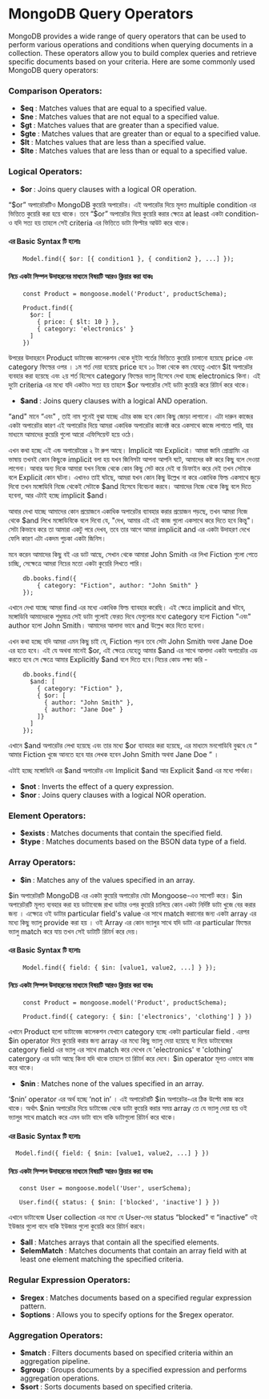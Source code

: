 # MongoDB Query Operators
<p>MongoDB provides a wide range of query operators that can be used to perform various operations and conditions when querying documents in a collection. These operators allow you to build complex queries and retrieve specific documents based on your criteria. Here are some commonly used MongoDB query operators:</p>

### Comparison Operators:
- <b>$eq </b>: Matches values that are equal to a specified value.
- <b>$ne </b>: Matches values that are not equal to a specified value.
- <b>$gt </b>: Matches values that are greater than a specified value.
- <b>$gte </b>: Matches values that are greater than or equal to a specified value.
- <b>$lt </b>: Matches values that are less than a specified value.
- <b>$lte </b>: Matches values that are less than or equal to a specified value.

### Logical Operators:
- <b>$or </b>: Joins query clauses with a logical OR operation.
<p>“$or” অপারেটরটিও MongoDB কুয়েরি অপারেটর। এই অপারেটর দিয়ে মূলত multiple condition এর ভিত্তিতে কুয়েরি করা হয়ে থাকে। তবে “$or” অপারেটর দিয়ে কুয়েরি করার ক্ষেত্রে at least একটা condition-ও যদি সত্য হয় তাহলে সেই criteria এর ভিত্তিতে ডাটা ফিল্টার আউট করে থাকে।</p>

#### এর Basic Syntax টি হলোঃ

```
    Model.find({ $or: [{ condition1 }, { condition2 }, ...] });
```
#### নিচে একটা সিম্পল উদাহরনের মাধ্যমে বিষয়টি আরও ক্লিয়ার করা যাকঃ

```
    const Product = mongoose.model('Product', productSchema);

    Product.find({
      $or: [
        { price: { $lt: 10 } },
        { category: 'electronics' }
      ]
    })
```
<p>উপরের উদাহরনে Product ডাটাবেজ কালেকশন থেকে দুইটা শর্তের ভিত্তিতে কুয়েরি চালানো হয়েছে price এবং category ফিল্ডের ওপর । ১ম শর্ত দেয়া হয়েছে price হবে ১০ টাকা থেকে কম যেহেতু এখানে $lt অপারেটর ব্যবহার করা হয়েছে এবং ২য় শর্ত হিসেবে category ফিল্ডের ভ্যালু হিসেবে দেখা হচ্ছে electronics কিনা। এই দুটো criteria এর মধ্যে যদি একটাও সত্য হয় তাহলে $or অপারেটর সেই ডাটা কুয়েরি করে রিটার্ন করে থাকে। </p>

- <b>$and </b>: Joins query clauses with a logical AND operation.
<p>“and" মানে “এবং" , তাই নাম শুনেই বুঝা যাচ্ছে এটার কাজ হবে কোন কিছু জোড়া লাগানো। এটা দারুন কাজের একটা অপারেটর কারণ এই অপারেটর দিয়ে আমরা একাধিক অপারেটর কানেক্ট করে একসাথে কাজে লাগাতে পারি, যার মাধ্যমে আমাদের কুয়েরি গুলো আরো এফিসিয়েন্ট হয়ে ওঠে।</p>
<p>এখন কথা হচ্ছে এই এন্ড অপারেটরের ২ টা রুপ আছে। Implicit আর Explicit। আমরা জানি প্রোগ্রামিং এর ভাষায় তখনই কোন কিছুকে implicit বলা হয় যখন জিনিসটা আপনা আপনি ঘটে, আমাদের কষ্ট করে কিছু বলে দেওয়া লাগেনা। আবার অন্য দিকে আমারা যখন নিজে থেকে কোন কিছু সেট করে দেই বা ডিফাইন করে দেই তখন সেটাকে বলে Explicit কোন ঘটনা। এখানও তাই ঘটছে, আমরা যখন কোন কিছু উল্লেখ না করে একাধিক ফিল্ড একসাথে জুড়ে দিবো তখন মঙ্গোডিবি নিজে থেকেই সেটাকে $and হিসেবে বিবেচনা করবে। আমাদের নিজে থেকে কিছু বলে দিতে হবেনা, আর এটাই হচ্ছে implicit $and।</p>
<p>আবার দেখা যাচ্ছে আমাদের কোন প্রয়োজনে একাধিক অপারেটর ব্যাবহার করার প্রয়োজন পড়ছে, তখন আমরা নিজে থেকে $and লিখে মঙ্গোডিবিকে বলে দিবো যে, "দেখ, আমার এই এই কাজ গুলো একসাথে করে দিতে হবে কিন্তু"। সেটা কিভাবে করে তা আমারা একটু পরে দেখব, তবে তার আগে আমরা implicit and এর একটা উদাহরণ দেখে ফেলি কারণ এটা একদম পুচকা একটা জিনিস।</p>
<p>মনে করেন আমাদের কিছু বই এর ডাট আছে, সেখান থেকে আমারা John Smith এর লিখা Fiction গুলো পেতে চাচ্ছি, সেক্ষেত্রে আমরা নিচের মতো একটা কুয়েরি লিখতে পারি।</p>

```
    db.books.find({
        { category: "Fiction", author: "John Smith" }
    });
```
<p>এখানে দেখা যাচ্ছে আমরা find এর মধ্যে একাধিক ফিল্ড ব্যাবহার করেছি। এই ক্ষেত্রে implicit and ঘটবে, মঙ্গোডিবি আমাদেরকে শুধুমাত্র সেই ডাটা গুলোই ফেরত দিবে যেগুলোর মধ্যে category হলো Fiction "এবং" author হলো John Smith। আমাদের আলাদা ভাবে and উল্লেখ করে দিতে হবেনা।</p>
<p>এখন কথা হচ্ছে যদি আমরা এমন কিছু চাই যে, Fiction পড়ব তবে সেটা John Smith অথবা Jane Doe এর হতে হবে। এই যে অথবা মানেই $or, এই ক্ষেত্রে যেহেতু আমার $and এর সাথে আলাদা একটা অপারেটর এড করতে হবে সে ক্ষেত্রে আমার Explicitly $and বলে দিতে হবে।নিচের কোড লক্ষ্য করি -</p>

```
    db.books.find({
      $and: [
        { category: "Fiction" },
        { $or: [
          { author: "John Smith" },
          { author: "Jane Doe" }
        ]}
      ]
    });
```
<p>এখানে $and অপারেটর লেখা হয়েছে এবং তার মধ্যে $or ব্যাবহার করা হয়েছে, এর মাধ্যমে মনগোডিবি বুঝবে যে “ আমার Fiction খুজে আনতে হবে যার লেখক হবেন John Smith অথবা Jane Doe ” ।</p>
<p>এটাই হচ্ছে মঙ্গোডিবি এর $and অপারেটর এবং Implicit $and আর Explicit $and এর মধ্যে পার্থক্য।</p>

- <b>$not </b>: Inverts the effect of a query expression.
- <b>$nor </b>: Joins query clauses with a logical NOR operation.

### Element Operators:
- <b>$exists </b>: Matches documents that contain the specified field.
- <b>$type </b>: Matches documents based on the BSON data type of a field.

### Array Operators:
- <b>$in </b>: Matches any of the values specified in an array.
<p>$in অপারেটরটি MongoDB এর একটা কুয়েরি অপারেটর যেটা Mongoose-এও সাপোর্ট করে। $in অপারেটরটি মূলত ব্যবহার করা হয় ডাটাবেজে রাখা ডাটার ওপর কুয়েরি চালিয়ে কোন একটা নির্দিষ্ট ডাটা খুজে বের করার জন্য । এক্ষেত্রে ওই ডাটার particular field's value এর সাথে match করানোর জন্য একটা array এর মধ্যে কিছু ভ্যালু provide করা হয় । ওই Array এর কোন ভ্যালুর সাথে যদি ডাটা এর particular ফিল্ডের ভ্যালু match করে যায় তখন সেই ডাটাটি রিটার্ন করে দেয়।</p>

#### এর Basic Syntax টি হলোঃ

```
    Model.find({ field: { $in: [value1, value2, ...] } });
```
#### নিচে একটা সিম্পল উদাহরনের মাধ্যমে বিষয়টি আরও ক্লিয়ার করা যাকঃ

```
    const Product = mongoose.model('Product', productSchema);

    Product.find({ category: { $in: ['electronics', 'clothing'] } })
```
<p>এখানে Product হলো ডাটাবেজ কালেকশন যেখানে category হচ্ছে একটা particular field . এরপর $in operator দিয়ে কুয়েরি করার জন্য array এর মধ্যে কিছু ভ্যালু দেয়া হয়েছে যা দিয়ে ডাটাবেজের category field এর ভ্যালু এর সাথে match করে দেখেব যে 'electronics' বা 'clothing' catergory এর ডাটা আছে কিনা যদি থাকে তাহলে তা রিটার্ন করে দেবে। $in operator মূলত এভাবে কাজ করে থাকে।</p>

- <b>$nin </b>: Matches none of the values specified in an array.
<p>‘$nin’ operator এর অর্থ হচ্ছে ‘not in’ । এই অপারেটরটি $in অপারেটর-এর ঠিক উল্টো কাজ করে থাকে। অর্থাৎ $nin অপারেটর দিয়ে ডাটাবেজ থেকে ডাটা কুয়েরি করার সময় array তে যে ভ্যালু দেয়া হয় ওই ভ্যালুর সাথে match করে এমন ডাটা বাদে বাকি ডাটাগুলো রিটার্ন করে থাকে।</p>

#### এর Basic Syntax টি হলোঃ

```
  Model.find({ field: { $nin: [value1, value2, ...] } })  
```
#### নিচে একটা সিম্পল উদাহরনের মাধ্যমে বিষয়টি আরও ক্লিয়ার করা যাকঃ

```
   const User = mongoose.model('User', userSchema);

   User.find({ status: { $nin: ['blocked', 'inactive'] } })
```
<p>এখানে ডাটাবেজে User collection এর মধ্যে যে User-দের status “blocked” বা “inactive” ওই ইউজার গুলো বাদে বাকি ইউজার গুলো কুয়েরি করে  রিটার্ন করবে।</p>

- <b>$all </b>: Matches arrays that contain all the specified elements.
- <b>$elemMatch </b>: Matches documents that contain an array field with at least one element matching the specified criteria.

### Regular Expression Operators:
- <b>$regex </b>: Matches documents based on a specified regular expression pattern.
- <b>$options </b>: Allows you to specify options for the $regex operator.

### Aggregation Operators:
- <b>$match </b>: Filters documents based on specified criteria within an aggregation pipeline.
- <b>$group </b>: Groups documents by a specified expression and performs aggregation operations.
- <b>$sort </b>: Sorts documents based on specified criteria.